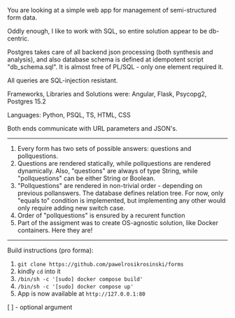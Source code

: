 You are looking at a simple web app for management of semi-structured form data.

Oddly enough, I like to work with SQL, so entire solution appear to be db-centric.

Postgres takes care of all backend json processing (both synthesis and analysis), and also database schema is defined at idempotent script "db_schema.sql". It is almost free of PL/SQL - only one element required it.

All queries are SQL-injection resistant.

Frameworks, Libraries and Solutions were: Angular, Flask, Psycopg2, Postgres 15.2

Languages: Python, PSQL, TS, HTML, CSS

Both ends communicate with URL parameters and JSON's.

---

1. Every form has two sets of possible answers: questions and pollquestions.
2. Questions are rendered statically, while pollquestions are rendered dynamically. Also, "questions" are always of type String, while "pollquestions" can be either String or Boolean.
3. "Pollquestions" are rendered in non-trivial order - depending on previous pollanswers. The database defines relation tree. For now, only "equals to" condition is implemented, but implementing any other would only require adding new switch case.
4. Order of "pollquestions" is ensured by a recurent function
5. Part of the assigment was to create OS-agnostic solution, like Docker containers. Here they are!

---

Build instructions (pro forma):

1. `git clone https://github.com/pawelrosikrosinski/forms`
2. kindly `cd` into it
3. `/bin/sh -c '[sudo] docker compose build'`
4. `/bin/sh -c '[sudo] docker compose up'`
5. App is now available at `http://127.0.0.1:80`

[ ] - optional argument
